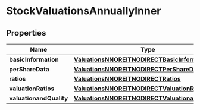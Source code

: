 

# StockValuationsAnnuallyInner


## Properties

| Name | Type | Description | Notes |
|------------ | ------------- | ------------- | -------------|
|**basicInformation** | [**ValuationsNNOREITNODIRECTBasicInformation**](ValuationsNNOREITNODIRECTBasicInformation.md) |  |  [optional] |
|**perShareData** | [**ValuationsNNOREITNODIRECTPerShareData**](ValuationsNNOREITNODIRECTPerShareData.md) |  |  [optional] |
|**ratios** | [**ValuationsNNOREITNODIRECTRatios**](ValuationsNNOREITNODIRECTRatios.md) |  |  [optional] |
|**valuationRatios** | [**ValuationsNNOREITNODIRECTValuationRatios**](ValuationsNNOREITNODIRECTValuationRatios.md) |  |  [optional] |
|**valuationandQuality** | [**ValuationsNNOREITNODIRECTValuationandQuality**](ValuationsNNOREITNODIRECTValuationandQuality.md) |  |  [optional] |



